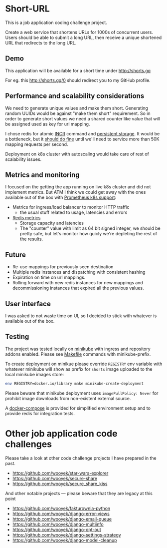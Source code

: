 # Short-URL

This is a job application coding challenge project.

Create a web service that shortens URLs for 1000s of concurrent users. Users
should be able to submit a long URL, then receive a unique shortened URL that
redirects to the long URL. 

## Demo

This application will be available for a short time under http://shorts.gq 

For eg. this http://shorts.gq/0 should redirect you to my GitHub profile.

## Performance and scalability considerations

We need to generate unique values and make them short. Generating random UUIDs 
would be against "make them short" requirement. So in order to generate short
values we need a shared counter like value that will be assigned used as key 
for url mapping.

I chose redis for atomic [INCR](https://redis.io/commands/incr/) command and
[persistent storage](https://redis.io/docs/manual/persistence/). 
It would be a bottleneck, but it [should do fine](https://redis.io/docs/reference/optimization/benchmarks/)
until we'll need to service more than 50K mapping requests per second. 

Deployment on k8s cluster with autoscaling would take care of rest of 
scalability issues.

## Metrics and monitoring 

I focused on the getting the app running on live k8s cluster and did not 
implement metrics. But ATM I think we could get away with the ones available
out of the box with [Prometheus k8s support](https://kubernetes.io/docs/concepts/cluster-administration/system-metrics/): 

- Metrics for ingress/load balancer to monitor HTTP traffic
  - the usual stuff related to usage, latencies and errors
- [Redis metrics](https://docs.redis.com/latest/rs/monitoring-metrics/prometheus-metrics-definitions/)
  - Storage capacity and latencies 
  - The "counter" value with limit as 64 bit signed integer, we should be pretty
    safe, but let's monitor how quicly we're depleting the rest of the results.
 
## Future 

- Re-use mappings for previously seen destination  
- Multiple redis instances and dispatching with consistent hashing
- Expiration on time on url mappings.
- Rolling forward with new redis instances for new mappings and decommissioning
  instances that expired all the previous values.

## User interface

I was asked to not waste time on UI, so I decided to stick with whatever 
is available out of the box. 

## Testing

The project was tested locally on [minikube](https://minikube.sigs.k8s.io/docs/start/) 
with ingress and repository addons enabled. Please see [Makefile](Makefile)
commands with minikube-prefix.

To create deployment on minikue please override `REGISTRY` env variable with 
whatever minikube will show as prefix for `shorts` image uploaded to the local 
minikube images store:

```bash
env REGISTRY=docker.io/library make minikube-create-deployment
```

Please beware that minikube deployment uses `imagePullPolicy: Never` for 
prohibit image downloads from non-existent external source.

A [docker-compose](docker-compose.yaml) is provided for simplified environment
setup and to provide redis for integration tests.

# Other job application code challenges

Please take a look at other code challenge projects I have prepared in the past.

- https://github.com/wooyek/star-wars-explorer
- https://github.com/wooyek/secure-share
- https://github.com/wooyek/secure_share_kiss

And other notable projects — please beware that they are legacy at this point

- https://github.com/wooyek/fakturownia-python
- https://github.com/wooyek/django-error-views
- https://github.com/wooyek/django-email-queue
- https://github.com/wooyek/django-multiinfo
- https://github.com/wooyek/django-opt-out
- https://github.com/wooyek/django-settings-strategy
- https://github.com/wooyek/django-model-cleanup



